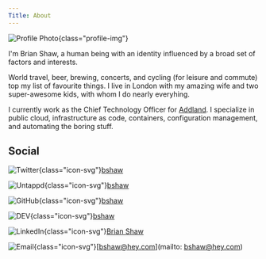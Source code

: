 ```yaml
---
Title: About
---
```


![Profile Photo](https://s.gravatar.com/avatar/79c538700fa250a449020537c4f5347e?s=240){class="profile-img"}

I'm Brian Shaw, a human being with an identity influenced by a broad set of factors and interests.

World travel, beer, brewing, concerts, and cycling (for leisure and commute) top my list of favourite things.
I live in London with my amazing wife and two super-awesome kids, with whom I do nearly everyhing.

I currently work as the Chief Technology Officer for [Addland](https://addland.com).
I specialize in public cloud, infrastructure as code, containers, configuration management, and automating the boring stuff.

## Social

![Twitter](/images/twitter.svg){class="icon-svg"}[bshaw](https://twitter.com/bshaw)

![Untappd](/images/untappd.svg){class="icon-svg"}[bshaw](https://untappd.com/user/bshaw)

![GitHub](/images/github.svg){class="icon-svg"}[bshaw](https://github.com/bshaw)

![DEV](/images/dev.svg){class="icon-svg"}[bshaw](https://dev.to/bshaw)

![LinkedIn](/images/linkedin.svg){class="icon-svg"}[Brian Shaw](https://linkedin.com/in/brianbshaw)

![Email](/images/hey.svg){class="icon-svg"}[bshaw@hey.com](mailto: bshaw@hey.com)
